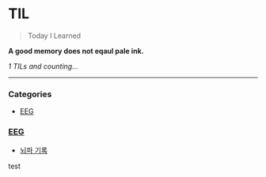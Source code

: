 # TIL
> Today I Learned

**A good memory does not eqaul pale ink.**


_1 TILs and counting..._

---

### Categories

- [EEG](#EEG)

### [EEG](#EEG)
- [뇌파 기록](EEG/뇌파_기록.md)

test


